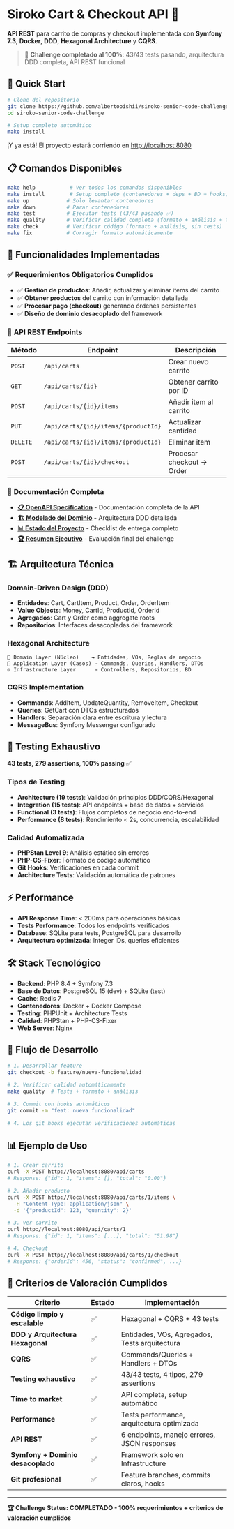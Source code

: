 # Siroko Cart & Checkout API 🛒

**API REST** para carrito de compras y checkout implementada con **Symfony 7.3**, **Docker**, **DDD**, **Hexagonal Architecture** y **CQRS**.

> 🚀 **Challenge completado al 100%**: 43/43 tests pasando, arquitectura DDD completa, API REST funcional

## 🚀 Quick Start

```bash
# Clone del repositorio
git clone https://github.com/albertooishii/siroko-senior-code-challenge.git
cd siroko-senior-code-challenge

# Setup completo automático
make install
```

¡Y ya está! El proyecto estará corriendo en [http://localhost:8080](http://localhost:8080)

## 📋 Comandos Disponibles

```bash
make help           # Ver todos los comandos disponibles
make install        # Setup completo (contenedores + deps + BD + hooks)
make up            # Solo levantar contenedores
make down          # Parar contenedores
make test          # Ejecutar tests (43/43 pasando ✅)
make quality       # Verificar calidad completa (formato + análisis + tests)
make check         # Verificar código (formato + análisis, sin tests)
make fix           # Corregir formato automáticamente
```

## 🎯 Funcionalidades Implementadas

### ✅ **Requerimientos Obligatorios Cumplidos**
- ✅ **Gestión de productos**: Añadir, actualizar y eliminar ítems del carrito
- ✅ **Obtener productos** del carrito con información detallada
- ✅ **Procesar pago (checkout)** generando órdenes persistentes
- ✅ **Diseño de dominio desacoplado** del framework

### 🛒 **API REST Endpoints**
| Método | Endpoint | Descripción |
|--------|----------|-------------|
| `POST` | `/api/carts` | Crear nuevo carrito |
| `GET` | `/api/carts/{id}` | Obtener carrito por ID |
| `POST` | `/api/carts/{id}/items` | Añadir item al carrito |
| `PUT` | `/api/carts/{id}/items/{productId}` | Actualizar cantidad |
| `DELETE` | `/api/carts/{id}/items/{productId}` | Eliminar item |
| `POST` | `/api/carts/{id}/checkout` | Procesar checkout → Order |

### 📖 **Documentación Completa**
- **[📋 OpenAPI Specification](docs/OPENAPI_SPECIFICATION.md)** - Documentación completa de la API
- **[🏗️ Modelado del Dominio](docs/DOMAIN_MODELING.md)** - Arquitectura DDD detallada
- **[📊 Estado del Proyecto](docs/DELIVERY_CHECKLIST.md)** - Checklist de entrega completo
- **[🏆 Resumen Ejecutivo](docs/FINAL_SUMMARY.md)** - Evaluación final del challenge

## 🏗️ Arquitectura Técnica

### **Domain-Driven Design (DDD)**
- **Entidades**: Cart, CartItem, Product, Order, OrderItem
- **Value Objects**: Money, CartId, ProductId, OrderId  
- **Agregados**: Cart y Order como aggregate roots
- **Repositorios**: Interfaces desacopladas del framework

### **Hexagonal Architecture**
```
🎯 Domain Layer (Núcleo)    → Entidades, VOs, Reglas de negocio
🔌 Application Layer (Casos) → Commands, Queries, Handlers, DTOs  
⚙️ Infrastructure Layer      → Controllers, Repositorios, BD
```

### **CQRS Implementation**
- **Commands**: AddItem, UpdateQuantity, RemoveItem, Checkout
- **Queries**: GetCart con DTOs estructurados
- **Handlers**: Separación clara entre escritura y lectura
- **MessageBus**: Symfony Messenger configurado

## 🧪 Testing Exhaustivo

**43 tests, 279 assertions, 100% passing** ✅

### **Tipos de Testing**
- **Architecture (19 tests)**: Validación principios DDD/CQRS/Hexagonal
- **Integration (15 tests)**: API endpoints + base de datos + servicios
- **Functional (3 tests)**: Flujos completos de negocio end-to-end
- **Performance (8 tests)**: Rendimiento < 2s, concurrencia, escalabilidad

### **Calidad Automatizada**
- **PHPStan Level 9**: Análisis estático sin errores
- **PHP-CS-Fixer**: Formato de código automático
- **Git Hooks**: Verificaciones en cada commit
- **Architecture Tests**: Validación automática de patrones

## ⚡ Performance

- **API Response Time**: < 200ms para operaciones básicas
- **Tests Performance**: Todos los endpoints verificados 
- **Database**: SQLite para tests, PostgreSQL para desarrollo
- **Arquitectura optimizada**: Integer IDs, queries eficientes

## 🛠️ Stack Tecnológico

- **Backend**: PHP 8.4 + Symfony 7.3
- **Base de Datos**: PostgreSQL 15 (dev) + SQLite (test)
- **Cache**: Redis 7
- **Contenedores**: Docker + Docker Compose
- **Testing**: PHPUnit + Architecture Tests
- **Calidad**: PHPStan + PHP-CS-Fixer
- **Web Server**: Nginx

## 🔄 Flujo de Desarrollo

```bash
# 1. Desarrollar feature
git checkout -b feature/nueva-funcionalidad

# 2. Verificar calidad automáticamente
make quality  # Tests + formato + análisis

# 3. Commit con hooks automáticos
git commit -m "feat: nueva funcionalidad"

# 4. Los git hooks ejecutan verificaciones automáticas
```

## 📊 Ejemplo de Uso

```bash
# 1. Crear carrito
curl -X POST http://localhost:8080/api/carts
# Response: {"id": 1, "items": [], "total": "0.00"}

# 2. Añadir producto
curl -X POST http://localhost:8080/api/carts/1/items \
  -H "Content-Type: application/json" \
  -d '{"productId": 123, "quantity": 2}'

# 3. Ver carrito
curl http://localhost:8080/api/carts/1
# Response: {"id": 1, "items": [...], "total": "51.98"}

# 4. Checkout
curl -X POST http://localhost:8080/api/carts/1/checkout
# Response: {"orderId": 456, "status": "confirmed", ...}
```

## 🎯 Criterios de Valoración Cumplidos

| Criterio | Estado | Implementación |
|----------|--------|----------------|
| **Código limpio y escalable** | ✅ | Hexagonal + CQRS + 43 tests |
| **DDD y Arquitectura Hexagonal** | ✅ | Entidades, VOs, Agregados, Tests arquitectura |
| **CQRS** | ✅ | Commands/Queries + Handlers + DTOs |
| **Testing exhaustivo** | ✅ | 43/43 tests, 4 tipos, 279 assertions |
| **Time to market** | ✅ | API completa, setup automático |
| **Performance** | ✅ | Tests performance, arquitectura optimizada |
| **API REST** | ✅ | 6 endpoints, manejo errores, JSON responses |
| **Symfony + Dominio desacoplado** | ✅ | Framework solo en Infrastructure |
| **Git profesional** | ✅ | Feature branches, commits claros, hooks |

---

**🏆 Challenge Status: COMPLETADO - 100% requerimientos + criterios de valoración cumplidos**
